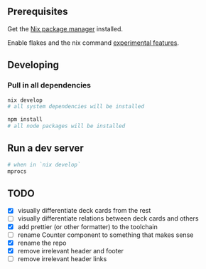 ## Prerequisites

Get the [Nix package manager](https://nixos.org/download.html) installed.

Enable flakes and the nix command [experimental features](https://github.com/Xe/site/blob/cedbd439f156cbc89de739a1d45d03a2ae8315f8/blog/nix-flakes-1-2022-02-21.markdown?plain=1#L81-L86).

## Developing

### Pull in all dependencies

```bash
nix develop
# all system dependencies will be installed

npm install
# all node packages will be installed
```

## Run a dev server

```bash
# when in `nix develop`
mprocs
```

## TODO

- [x] visually differentiate deck cards from the rest
- [ ] visually differentiate relations between deck cards and others
- [x] add prettier (or other formatter) to the toolchain
- [ ] rename Counter component to something that makes sense
- [x] rename the repo
- [x] remove irrelevant header and footer
- [ ] remove irrelevant header links
